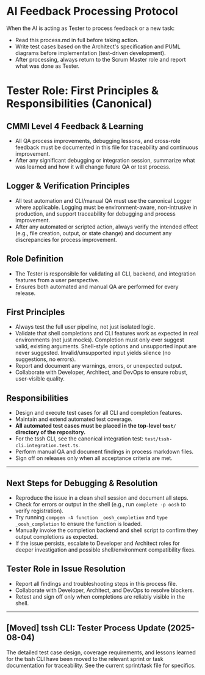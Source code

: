 # AI Feedback Processing Protocol

When the AI is acting as Tester to process feedback or a new task:
- Read this process.md in full before taking action.
- Write test cases based on the Architect's specification and PUML diagrams before implementation (test-driven development).
- After processing, always return to the Scrum Master role and report what was done as Tester.
# Tester Role: First Principles & Responsibilities (Canonical)

## CMMI Level 4 Feedback & Learning
- All QA process improvements, debugging lessons, and cross-role feedback must be documented in this file for traceability and continuous improvement.
- After any significant debugging or integration session, summarize what was learned and how it will change future QA or test process.

## Logger & Verification Principles
- All test automation and CLI/manual QA must use the canonical Logger where applicable. Logging must be environment-aware, non-intrusive in production, and support traceability for debugging and process improvement.
- After any automated or scripted action, always verify the intended effect (e.g., file creation, output, or state change) and document any discrepancies for process improvement.

## Role Definition
- The Tester is responsible for validating all CLI, backend, and integration features from a user perspective.
- Ensures both automated and manual QA are performed for every release.

## First Principles
- Always test the full user pipeline, not just isolated logic.
- Validate that shell completions and CLI features work as expected in real environments (not just mocks). Completion must only ever suggest valid, existing arguments. Shell-style options and unsupported input are never suggested. Invalid/unsupported input yields silence (no suggestions, no errors).
- Report and document any warnings, errors, or unexpected output.
- Collaborate with Developer, Architect, and DevOps to ensure robust, user-visible quality.

## Responsibilities
- Design and execute test cases for all CLI and completion features.
- Maintain and extend automated test coverage.
- **All automated test cases must be placed in the top-level `test/` directory of the repository.**
- For the tssh CLI, see the canonical integration test: `test/tssh-cli.integration.test.ts`.
- Perform manual QA and document findings in process markdown files.
- Sign off on releases only when all acceptance criteria are met.

---

## Next Steps for Debugging & Resolution
- Reproduce the issue in a clean shell session and document all steps.
- Check for errors or output in the shell (e.g., run `complete -p oosh` to verify registration).
- Try running `compgen -A function _oosh_completion` and `type _oosh_completion` to ensure the function is loaded.
- Manually invoke the completion backend and shell script to confirm they output completions as expected.
- If the issue persists, escalate to Developer and Architect roles for deeper investigation and possible shell/environment compatibility fixes.

## Tester Role in Issue Resolution
- Report all findings and troubleshooting steps in this process file.
- Collaborate with Developer, Architect, and DevOps to resolve blockers.
- Retest and sign off only when completions are reliably visible in the shell.



---

## [Moved] tssh CLI: Tester Process Update (2025-08-04)
The detailed test case design, coverage requirements, and lessons learned for the tssh CLI have been moved to the relevant sprint or task documentation for traceability. See the current sprint/task file for specifics.
